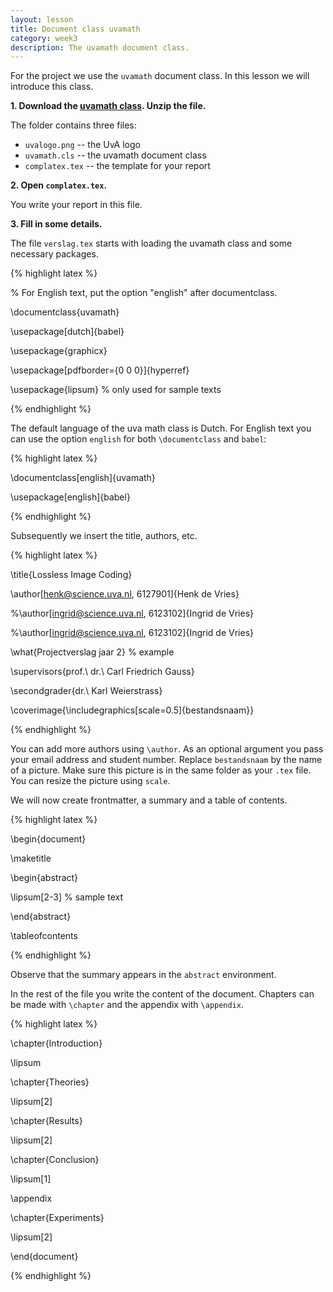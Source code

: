 ```yaml
---
layout: lesson
title: Document class uvamath
category: week3
description: The uvamath document class.
---
```


For the project we use the `uvamath` document class. In this lesson we
will introduce this class.

**1. Download the [uvamath
class](https://github.com/UvA-FNWI/uvamath). Unzip
the file.**

The folder contains three files:

-   `uvalogo.png` -- the UvA logo
-   `uvamath.cls` -- the uvamath document class
-   `complatex.tex` -- the template for your report

**2. Open `complatex.tex`.**

You write your report in this file.

**3. Fill in some details.**

The file `verslag.tex` starts with loading the uvamath class and some
necessary packages.

{% highlight latex %}

% For English text, put the option "english" after documentclass.

\documentclass{uvamath}

\usepackage[dutch]{babel}

\usepackage{graphicx}

\usepackage[pdfborder={0 0 0}]{hyperref}

\usepackage{lipsum} % only used for sample texts

{% endhighlight %}

The default language of the uva math class is Dutch. For English text
you can use the option `english` for both `\documentclass` and `babel`:

{% highlight latex %}

\documentclass[english]{uvamath}

\usepackage[english]{babel}

{% endhighlight %}

Subsequently we insert the title, authors, etc.

{% highlight latex %}

\title{Lossless Image Coding}

\author[henk@science.uva.nl, 6127901]{Henk de Vries}

%\author[ingrid@science.uva.nl, 6123102]{Ingrid de Vries}

%\author[ingrid@science.uva.nl, 6123102]{Ingrid de Vries}

\what{Projectverslag jaar 2} % example

\supervisors{prof.\ dr.\ Carl Friedrich Gauss}

\secondgrader{dr.\ Karl Weierstrass}

\coverimage{\includegraphics[scale=0.5]{bestandsnaam}}

{% endhighlight %}

You can add more authors using `\author`. As an optional argument you
pass your email address and student number. Replace `bestandsnaam` by
the name of a picture. Make sure this picture is in the same folder as
your `.tex` file. You can resize the picture using `scale`.

We will now create frontmatter, a summary and a table of contents.

{% highlight latex %}

\begin{document}

\maketitle

\begin{abstract}

\lipsum[2-3] % sample text

\end{abstract}

\tableofcontents

{% endhighlight %}

Observe that the summary appears in the `abstract` environment.

In the rest of the file you write the content of the document. Chapters
can be made with `\chapter` and the appendix with `\appendix`.

{% highlight latex %}

\chapter{Introduction}

\lipsum

\chapter{Theories}

\lipsum[2]

\chapter{Results}

\lipsum[2]

\chapter{Conclusion}

\lipsum[1]

\appendix

\chapter{Experiments}

\lipsum[2]

\end{document}

{% endhighlight %}

